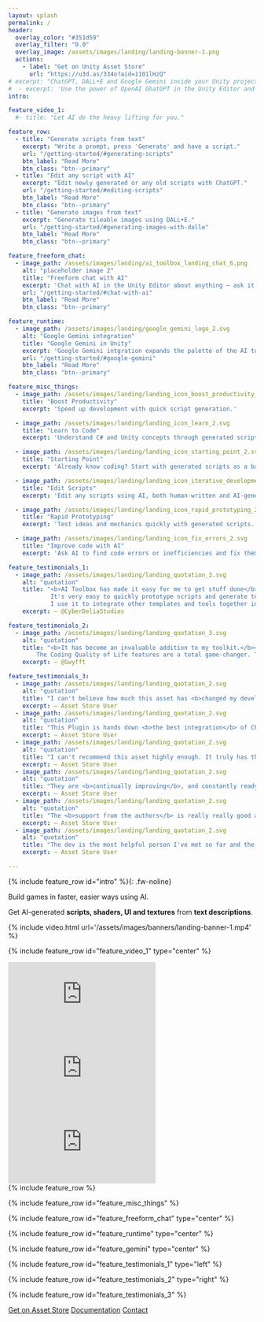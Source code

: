 ```yaml
---
layout: splash
permalink: /
header:
  overlay_color: "#351d59"
  overlay_filter: "0.0"
  overlay_image: /assets/images/landing/landing-banner-1.png
  actions:
    - label: "Get on Unity Asset Store"
      url: "https://u3d.as/334o?aid=1101lHzQ"
# excerpt: "ChatGPT, DALL•E and Google Gemini inside your Unity project."
#  - excerpt: 'Use the power of OpenAI GhatGPT in the Unity Editor and in your shipped games. It allows you to generate and edit C# scripts, seamlessly tiling images, shaders and UI documents from text descriptions, operate on new and existing scripts, freely chat with AI — right in your project.'
intro:

feature_video_1:
  #- title: "Let AI do the heavy lifting for you."

feature_row:
  - title: "Generate scripts from text"
    excerpt: "Write a prompt, press 'Generate' and have a script."
    url: "/getting-started/#generating-scripts"
    btn_label: "Read More"
    btn_class: "btn--primary"
  - title: "Edit any script with AI"
    excerpt: "Edit newly generated or any old scripts with ChatGPT."
    url: "/getting-started/#editing-scripts"
    btn_label: "Read More"
    btn_class: "btn--primary"
  - title: "Generate images from text"
    excerpt: "Generate tileable images using DALL•E."
    url: "/getting-started/#generating-images-with-dalle"
    btn_label: "Read More"
    btn_class: "btn--primary"

feature_freeform_chat:
  - image_path: /assets/images/landing/ai_toolbox_landing_chat_6.png
    alt: "placeholder image 2"
    title: "Freeform chat with AI"
    excerpt: 'Chat with AI in the Unity Editor about anything — ask it to explain code, where to find things in Unity, learn a delicious taco recipe.'
    url: "/getting-started/#chat-with-ai"
    btn_label: "Read More"
    btn_class: "btn--primary"

feature_runtime:
  - image_path: /assets/images/landing/google_gemini_logo_2.svg
    alt: "Google Gemini integration"
    title: "Google Gemini in Unity"
    excerpt: 'Google Gemini intgration expands the palette of the AI tools available in your Unity project.'
    url: "/getting-started/#google-gemini"
    btn_label: "Read More"
    btn_class: "btn--primary"

feature_misc_things:
  - image_path: /assets/images/landing/landing_icon_boost_productivity_2.svg
    title: "Boost Productivity"
    excerpt: 'Speed up development with quick script generation.'

  - image_path: /assets/images/landing/landing_icon_learn_2.svg
    title: "Learn to Code"
    excerpt: 'Understand C# and Unity concepts through generated scripts and freeform chat.'

  - image_path: /assets/images/landing/landing_icon_starting_point_2.svg
    title: "Starting Point"
    excerpt: 'Already know coding? Start with generated scripts as a base with boilerplate code.'

  - image_path: /assets/images/landing/landing_icon_iterative_development_2.svg
    title: "Edit Scripts"
    excerpt: 'Edit any scripts using AI, both human-written and AI-generated.'

  - image_path: /assets/images/landing/landing_icon_rapid_prototyping_2.svg
    title: "Rapid Prototyping"
    excerpt: 'Test ideas and mechanics quickly with generated scripts.'

  - image_path: /assets/images/landing/landing_icon_fix_errors_2.svg
    title: "Improve code with AI"
    excerpt: 'Ask AI to find code errors or inefficiencies and fix them.'

feature_testimonials_1:
  - image_path: /assets/images/landing/landing_quotation_3.svg
    alt: "quotation"
    title: "<b>AI Toolbox has made it easy for me to get stuff done</b> in my project for an amateur game developer.<br>
            It's very easy to quickly prototype scripts and generate textures for walls or items needed in games.<br>
            I use it to integrate other templates and tools together in Unity. It's a great tool set at a affordable price!"
    excerpt: — @CyberDeliaStudios

feature_testimonials_2:
  - image_path: /assets/images/landing/landing_quotation_3.svg
    alt: "quotation"
    title: "<b>It has become an invaluable addition to my toolkit.</b><br>Having AI Toolbox for only a few months, I have already been able to use it to give new life to old projects, by both prototyping new code and refining existing ones.<br>
        The Coding Quality of Life features are a total game-changer. The 'Explain Code' function, in particular, has made navigating new frameworks and assets a breeze, and even unraveling code I wrote a year ago feels less daunting!"
    excerpt: — @Swyfft

feature_testimonials_3:
  - image_path: /assets/images/landing/landing_quotation_2.svg
    alt: "quotation"
    title: "I can't believe how much this asset has <b>changed my development process!</b>"
    excerpt: — Asset Store User
  - image_path: /assets/images/landing/landing_quotation_2.svg
    alt: "quotation"
    title: "This Plugin is hands down <b>the best integration</b> of ChatGPT and DALL-E to use in Engine for creation of scripts and images."
    excerpt: — Asset Store User
  - image_path: /assets/images/landing/landing_quotation_2.svg
    alt: "quotation"
    title: "I can't recommend this asset highly enough. It truly has the potential to revolutionize your workflow, bringing <b>unprecedented value</b> to your game development endeavors."
    excerpt: — Asset Store User
  - image_path: /assets/images/landing/landing_quotation_2.svg
    alt: "quotation"
    title: "They are <b>continually improving</b>, and constantly ready to help support with any of their other products."
    excerpt: — Asset Store User
  - image_path: /assets/images/landing/landing_quotation_2.svg
    alt: "quotation"
    title: "The <b>support from the authors</b> is really really good and for that alone I give asset five stars."
    excerpt: — Asset Store User
  - image_path: /assets/images/landing/landing_quotation_2.svg
    alt: "quotation"
    title: "The dev is the most helpful person I've met so far and the asset is a <b>huge help</b> to any creator, beginner or advanced."
    excerpt: — Asset Store User

---
```


{% include feature_row id="intro" %}{: .fw-noline}
<p class="landing-paragraph-center">
<span class="landing-heading-fancy">Build games in faster, easier ways using AI.</span>
</p>
<p class="landing-paragraph-center">
<span class="landing-text-fancy">Get AI-generated <b>scripts, shaders, UI and textures</b> from <b>text descriptions</b>.</span>
</p>

<!--
{% include video_row.html url1='/assets/images/banners/landing-banner-1.mp4' url2='/assets/images/banners/landing-banner-1.mp4' url3='/assets/images/banners/landing-banner-1.mp4' %}
-->

{% include video.html url='/assets/images/banners/landing-banner-1.mp4' %}

{% include feature_row id="feature_video_1" type="center" %}

<div class="youtube-row">
<!--<span class="landing-heading-fancy">Let AI do the heavy lifting for you.</span>-->

  <div class="youtube-video-tile" width="33%">
    <iframe src="https://www.youtube.com/embed/cNq-uCBq5yU" title="YouTube video player" frameborder="0" allow="accelerometer; autoplay; clipboard-write; encrypted-media; gyroscope; picture-in-picture" allowfullscreen></iframe>
  </div>
  <div class="youtube-video-tile" width="33%">
    <iframe src="https://www.youtube.com/embed/fedn7A9JTXA" title="YouTube video player" frameborder="0" allow="accelerometer; autoplay; clipboard-write; encrypted-media; gyroscope; picture-in-picture" allowfullscreen></iframe>
  </div>
  <div class="youtube-video-tile" width="33%">
    <iframe src="https://www.youtube.com/embed/6HlO9LsTLW0" title="YouTube video player" frameborder="0" allow="accelerometer; autoplay; clipboard-write; encrypted-media; gyroscope; picture-in-picture" allowfullscreen></iframe>
  </div>
</div>
{% include feature_row %}

{% include feature_row id="feature_misc_things" %}

{% include feature_row id="feature_freeform_chat" type="center" %}

{% include feature_row id="feature_runtime" type="center" %}

{% include feature_row id="feature_gemini" type="center" %}

{% include feature_row id="feature_testimonials_1" type="left" %}

{% include feature_row id="feature_testimonials_2" type="right" %}

{% include feature_row id="feature_testimonials_3" %}


<div class="buttons-row">
<a href="https://u3d.as/334o?aid=1101lHzQ"><span class="button-landing-large">Get on Asset Store</span></a>
<a href="/overview/"><span class="button-landing-large">Documentation</span></a>
<a href="/contact-details/"><span class="button-landing-large">Contact</span></a>
</div>
